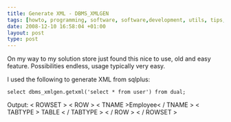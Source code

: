 ```yaml
---
title: Generate XML - DBMS_XMLGEN
tags: [howto, programming, software, software,development, utils, tips, sql, dbms_xmlgen]
date: 2008-12-10 16:58:04 +01:00
layout: post
type: post
---
```




On my way to my solution store just found this nice to use, old and easy feature.
Possibilities endless, usage typically very easy.

I used the following to generate XML from sqlplus:

	select dbms_xmlgen.getxml('select * from user') from dual;

Output:
	< ROWSET >
 		< ROW >
			< TNAME >Employee< / TNAME >
  			< TABTYPE > TABLE < / TABTYPE >
 		< / ROW >
	< / ROWSET >
